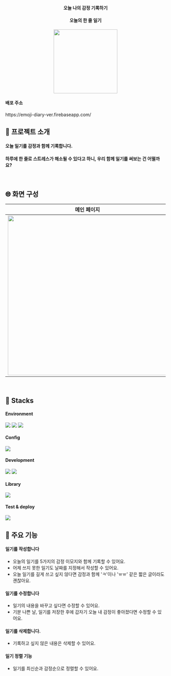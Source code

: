 <div align="center">

<h4>오늘 나의 감정 기록하기</h4> 
<h4>오늘의 한 줄 일기</h4>

<img src="https://github.com/yzinnie/My-Diary-Of-Emotions/assets/126447980/4ef91669-7652-48b6-ad09-7e5d4b2a5921.png" width="200" />
</div>

<h4>배포 주소</h4>
https://emoji-diary-ver.firebaseapp.com/

<br>

<h2> 🦄 프로젝트 소개</h2>
<h4>오늘 일기를 감정과 함께 기록합니다.</h4>
<h4>하루에 한 줄로 스트레스가 해소될 수 있다고 하니, 우리 함께 일기를 써보는 건 어떨까요?</h4>

<br>
<h2> 🌐 화면 구성</h2>

| 메인 페이지 | 작성 페이지 | 수정 페이지 |  읽기 페이지 |
| --- | --- | --- | --- |
| <img src="https://github.com/yzinnie/My-Diary-Of-Emotions/assets/126447980/7f4dac30-f7f9-4a30-8147-b719b6c909f2.png" width="500" /> | <img src="https://github.com/yzinnie/My-Diary-Of-Emotions/assets/126447980/841a4ed2-9d84-492b-9222-a8c0dc09f64b.png" width="500" /> |  <img src="https://github.com/yzinnie/My-Diary-Of-Emotions/assets/126447980/773fb9b5-614e-47e9-af25-d87462b7e0b0.png" width="500" /> |<img src="https://github.com/yzinnie/My-Diary-Of-Emotions/assets/126447980/865b7a44-ebe2-439a-9ef2-7237d9921cfa" width="500" /> |

<br>
<h2> 🐬 Stacks </h2>
 
 #### Environment
 <img src="https://img.shields.io/badge/visualstudiocode-007ACC?style=for-the-badge&logo=visualstudiocode&logoColor=white"> <img src="https://img.shields.io/badge/github-181717?style=for-the-badge&logo=github&logoColor=white"> <img src="https://img.shields.io/badge/git-F05032?style=for-the-badge&logo=git&logoColor=white">
 
 #### Config
 <img src="https://img.shields.io/badge/npm-CB3837?style=for-the-badge&logo=npm&logoColor=white">
 
 #### Development
   <img src="https://img.shields.io/badge/javascript-F7DF1E?style=for-the-badge&logo=javascript&logoColor=black">  <img src="https://img.shields.io/badge/react-61DAFB?style=for-the-badge&logo=react&logoColor=black">  

####  Library
 <img src="https://img.shields.io/badge/reactrouter-CA4245?style=for-the-badge&logo=reactrouter&logoColor=white"> 
 
#### Test & deploy
   <img src="https://img.shields.io/badge/firebase-FFCA28?style=for-the-badge&logo=firebase&logoColor=black"> 
 
<br>
<h2> 🦾 주요 기능 </h2>

 #### 일기를 작성합니다
- 오늘의 일기를 5가지의 감정 이모지와 함께 기록할 수 있어요.
- 어제 쓰지 못한 일기도 날짜를 지정해서 작성할 수 있어요.
- 오늘 일기를 길게 쓰고 싶지 않다면 감정과 함께 'ㅋ'이나 'ㅠㅠ' 같은 짧은 글이라도 괜찮아요.

#### 일기를 수정합니다
- 일기의 내용을 바꾸고 싶다면 수정할 수 있어요.
- 기분 나쁜 날, 일기를 저장한 후에 갑자기 오늘 내 감정이 좋아졌다면 수정할 수 있어요.

#### 일기를 삭제합니다.
- 기록하고 싶지 않은 내용은 삭제할 수 있어요.

#### 일기 정렬 기능
- 일기를 최신순과 감정순으로 정렬할 수 있어요.
 


